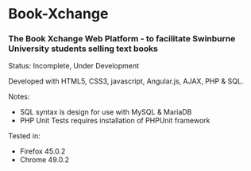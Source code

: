 # Book-Xchange
### The Book Xchange Web Platform - to facilitate Swinburne University students selling text books

Status: Incomplete, Under Development

Developed with HTML5, CSS3, javascript, Angular.js, AJAX, PHP & SQL.

Notes: 
- SQL syntax is design for use with MySQL & MariaDB
- PHP Unit Tests requires installation of PHPUnit framework

Tested in: 
- Firefox 45.0.2 
- Chrome 49.0.2
